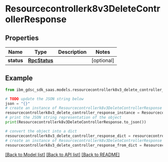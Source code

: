 # Resourcecontrollerk8v3DeleteControllerResponse


## Properties

Name | Type | Description | Notes
------------ | ------------- | ------------- | -------------
**status** | [**RpcStatus**](RpcStatus.md) |  | [optional] 

## Example

```python
from ibm_gdsc_sdk_saas.models.resourcecontrollerk8v3_delete_controller_response import Resourcecontrollerk8v3DeleteControllerResponse

# TODO update the JSON string below
json = "{}"
# create an instance of Resourcecontrollerk8v3DeleteControllerResponse from a JSON string
resourcecontrollerk8v3_delete_controller_response_instance = Resourcecontrollerk8v3DeleteControllerResponse.from_json(json)
# print the JSON string representation of the object
print(Resourcecontrollerk8v3DeleteControllerResponse.to_json())

# convert the object into a dict
resourcecontrollerk8v3_delete_controller_response_dict = resourcecontrollerk8v3_delete_controller_response_instance.to_dict()
# create an instance of Resourcecontrollerk8v3DeleteControllerResponse from a dict
resourcecontrollerk8v3_delete_controller_response_from_dict = Resourcecontrollerk8v3DeleteControllerResponse.from_dict(resourcecontrollerk8v3_delete_controller_response_dict)
```
[[Back to Model list]](../README.md#documentation-for-models) [[Back to API list]](../README.md#documentation-for-api-endpoints) [[Back to README]](../README.md)


